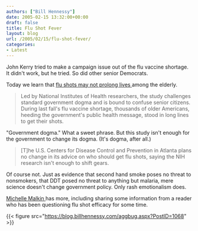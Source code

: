 ```yaml
---
authors: ["Bill Hennessy"]
date: 2005-02-15 13:32:00+00:00
draft: false
title: Flu Shot Fever
layout: blog
url: /2005/02/15/flu-shot-fever/
categories:
- Latest
---
```


John Kerry tried to make a campaign issue out of the flu vaccine shortage. It didn't work, but he tried. So did other senior Democrats. 




Today we learn that [flu shots may not prolong lives ](https://apnews.myway.com/article/20050215/D888ML301.html)among the elderly.




> 

> 
> Led by National Institutes of Health researchers, the study challenges standard government dogma and is bound to confuse senior citizens. During last fall's flu vaccine shortage, thousands of older Americans, heeding the government's public health message, stood in long lines to get their shots.
> 
> 




"Government dogma." What a sweet phrase. But this study isn't enough for the government to change its dogma. (It's dogma, after all.)




> 

> 
> [T]he U.S. Centers for Disease Control and Prevention in Atlanta plans no change in its advice on who should get flu shots, saying the NIH research isn't enough to shift gears.
> 
> 




Of course not. Just as evidence that second hand smoke poses no threat to nonsmokers, that DDT posed no threat to anything but malaria, mere science doesn't change government policy. Only rash emotionalism does.




[Michelle Malkin ](https://michellemalkin.com/archives/001520.htm)has more, including sharing some information from a reader who has been questioning flu shot efficacy for some time.




{{< figure src="https://blog.billhennessy.com/aggbug.aspx?PostID=1068" >}}

